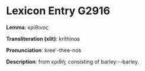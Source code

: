 # Lexicon Entry G2916

**Lemma**: κρίθινος

**Transliteration (xlit)**: kríthinos

**Pronunciation**: kree'-thee-nos

**Description**:
from κριθή; consisting of barley:--barley.
